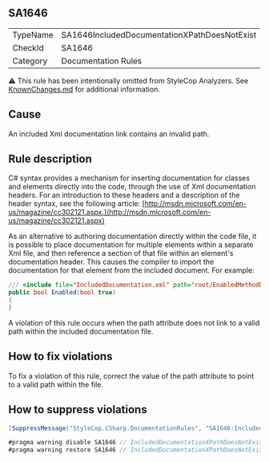 ﻿## SA1646

<table>
<tr>
  <td>TypeName</td>
  <td>SA1646IncludedDocumentationXPathDoesNotExist</td>
</tr>
<tr>
  <td>CheckId</td>
  <td>SA1646</td>
</tr>
<tr>
  <td>Category</td>
  <td>Documentation Rules</td>
</tr>
</table>

:warning: This rule has been intentionally omitted from StyleCop Analyzers. See [KnownChanges.md](KnownChanges.md) for
additional information.

## Cause

An included Xml documentation link contains an invalid path.

## Rule description

C# syntax provides a mechanism for inserting documentation for classes and elements directly into the code, through the use of Xml documentation headers. For an introduction to these headers and a description of the header syntax, see the following article: [http://msdn.microsoft.com/en-us/magazine/cc302121.aspx.](http://msdn.microsoft.com/en-us/magazine/cc302121.aspx)

As an alternative to authoring documentation directly within the code file, it is possible to place documentation for multiple elements within a separate Xml file, and then reference a section of that file within an element's documentation header. This causes the compiler to import the documentation for that element from the included document. For example:

```csharp
/// <include file="IncludedDocumentation.xml" path="root/EnabledMethodDocs" />
public bool Enabled(bool true)
{
}
```

A violation of this rule occurs when the path attribute does not link to a valid path within the included documentation file.

## How to fix violations

To fix a violation of this rule, correct the value of the path attribute to point to a valid path within the file.

## How to suppress violations

```csharp
[SuppressMessage("StyleCop.CSharp.DocumentationRules", "SA1646:IncludedDocumentationXPathDoesNotExist", Justification = "Reviewed.")]
```

```csharp
#pragma warning disable SA1646 // IncludedDocumentationXPathDoesNotExist
#pragma warning restore SA1646 // IncludedDocumentationXPathDoesNotExist
```
